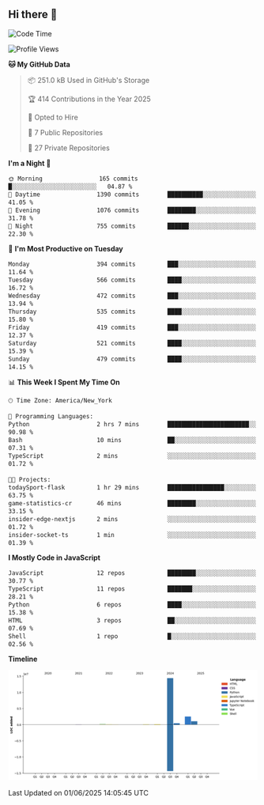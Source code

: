 ## Hi there 👋

<!--START_SECTION:waka-->
![Code Time](http://img.shields.io/badge/Code%20Time-332%20hrs%2019%20mins-blue)

![Profile Views](http://img.shields.io/badge/Profile%20Views-2-blue)

**🐱 My GitHub Data** 

> 📦 251.0 kB Used in GitHub's Storage 
 > 
> 🏆 414 Contributions in the Year 2025
 > 
> 💼 Opted to Hire
 > 
> 📜 7 Public Repositories 
 > 
> 🔑 27 Private Repositories 
 > 
**I'm a Night 🦉** 

```text
🌞 Morning                165 commits         █░░░░░░░░░░░░░░░░░░░░░░░░   04.87 % 
🌆 Daytime                1390 commits        ██████████░░░░░░░░░░░░░░░   41.05 % 
🌃 Evening                1076 commits        ████████░░░░░░░░░░░░░░░░░   31.78 % 
🌙 Night                  755 commits         ██████░░░░░░░░░░░░░░░░░░░   22.30 % 
```
📅 **I'm Most Productive on Tuesday** 

```text
Monday                   394 commits         ███░░░░░░░░░░░░░░░░░░░░░░   11.64 % 
Tuesday                  566 commits         ████░░░░░░░░░░░░░░░░░░░░░   16.72 % 
Wednesday                472 commits         ███░░░░░░░░░░░░░░░░░░░░░░   13.94 % 
Thursday                 535 commits         ████░░░░░░░░░░░░░░░░░░░░░   15.80 % 
Friday                   419 commits         ███░░░░░░░░░░░░░░░░░░░░░░   12.37 % 
Saturday                 521 commits         ████░░░░░░░░░░░░░░░░░░░░░   15.39 % 
Sunday                   479 commits         ████░░░░░░░░░░░░░░░░░░░░░   14.15 % 
```


📊 **This Week I Spent My Time On** 

```text
🕑︎ Time Zone: America/New_York

💬 Programming Languages: 
Python                   2 hrs 7 mins        ███████████████████████░░   90.98 % 
Bash                     10 mins             ██░░░░░░░░░░░░░░░░░░░░░░░   07.31 % 
TypeScript               2 mins              ░░░░░░░░░░░░░░░░░░░░░░░░░   01.72 % 

🐱‍💻 Projects: 
todaySport-flask         1 hr 29 mins        ████████████████░░░░░░░░░   63.75 % 
game-statistics-cr       46 mins             ████████░░░░░░░░░░░░░░░░░   33.15 % 
insider-edge-nextjs      2 mins              ░░░░░░░░░░░░░░░░░░░░░░░░░   01.72 % 
insider-socket-ts        1 min               ░░░░░░░░░░░░░░░░░░░░░░░░░   01.39 % 
```

**I Mostly Code in JavaScript** 

```text
JavaScript               12 repos            ████████░░░░░░░░░░░░░░░░░   30.77 % 
TypeScript               11 repos            ███████░░░░░░░░░░░░░░░░░░   28.21 % 
Python                   6 repos             ████░░░░░░░░░░░░░░░░░░░░░   15.38 % 
HTML                     3 repos             ██░░░░░░░░░░░░░░░░░░░░░░░   07.69 % 
Shell                    1 repo              █░░░░░░░░░░░░░░░░░░░░░░░░   02.56 % 
```



**Timeline**

![Lines of Code chart](https://raw.githubusercontent.com/dikshithvishnu/dikshithvishnu/main/assets/bar_graph.png)


 Last Updated on 01/06/2025 14:05:45 UTC
<!--END_SECTION:waka-->
